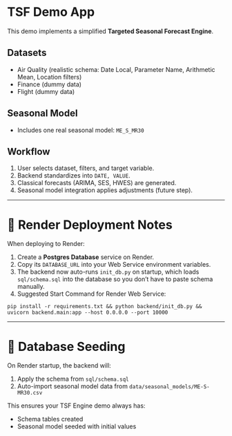 # TSF Demo App

This demo implements a simplified **Targeted Seasonal Forecast Engine**.

## Datasets
- Air Quality (realistic schema: Date Local, Parameter Name, Arithmetic Mean, Location filters)
- Finance (dummy data)
- Flight (dummy data)

## Seasonal Model
- Includes one real seasonal model: `ME_S_MR30`

## Workflow
1. User selects dataset, filters, and target variable.
2. Backend standardizes into `DATE, VALUE`.
3. Classical forecasts (ARIMA, SES, HWES) are generated.
4. Seasonal model integration applies adjustments (future step).

---

# 🚀 Render Deployment Notes

When deploying to Render:

1. Create a **Postgres Database** service on Render.
2. Copy its `DATABASE_URL` into your Web Service environment variables.
3. The backend now auto-runs `init_db.py` on startup, which loads `sql/schema.sql`
   into the database so you don’t have to paste schema manually.
4. Suggested Start Command for Render Web Service:

```
pip install -r requirements.txt && python backend/init_db.py && uvicorn backend.main:app --host 0.0.0.0 --port 10000
```

---

# 🌱 Database Seeding

On Render startup, the backend will:
1. Apply the schema from `sql/schema.sql`
2. Auto-import seasonal model data from `data/seasonal_models/ME-S-MR30.csv`

This ensures your TSF Engine demo always has:
- Schema tables created
- Seasonal model seeded with initial values
